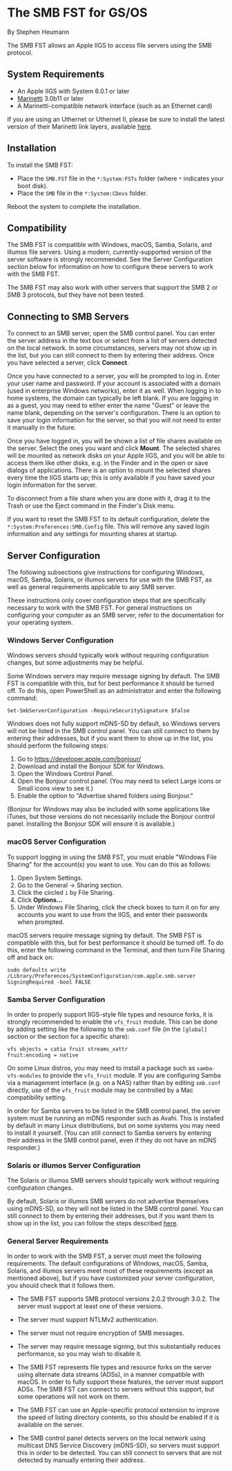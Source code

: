 The SMB FST for GS/OS
=====================
By Stephen Heumann

The SMB FST allows an Apple IIGS to access file servers using the SMB protocol.

System Requirements
-------------------
* An Apple IIGS with System 6.0.1 or later
* [Marinetti][1] 3.0b11 or later
* A Marinetti-compatible network interface (such as an Ethernet card)

If you are using an Uthernet or Uthernet II, please be sure to install the latest version of their Marinetti link layers, available [here][2].

[1]: http://www.apple2.org/marinetti/
[2]: https://speccie.uk/software/marinetti-link-layers/


Installation
------------
To install the SMB FST:

* Place the `SMB.FST` file in the `*:System:FSTs` folder (where `*` indicates your boot disk).
* Place the `SMB` file in the `*:System:CDevs` folder.

Reboot the system to complete the installation.


Compatibility
-------------
The SMB FST is compatible with Windows, macOS, Samba, Solaris, and illumos file servers. Using a modern, currently-supported version of the server software is strongly recommended. See the Server Configuration section below for information on how to configure these servers to work with the SMB FST.

The SMB FST may also work with other servers that support the SMB 2 or SMB 3 protocols, but they have not been tested.


Connecting to SMB Servers
-------------------------
To connect to an SMB server, open the SMB control panel. You can enter the server address in the text box or select from a list of servers detected on the local network. In some circumstances, servers may not show up in the list, but you can still connect to them by entering their address. Once you have selected a server, click __Connect__.

Once you have connected to a server, you will be prompted to log in. Enter your user name and password. If your account is associated with a domain (used in enterprise Windows networks), enter it as well. When logging in to home systems, the domain can typically be left blank. If you are logging in as a guest, you may need to either enter the name "Guest" or leave the name blank, depending on the server's configuration. There is an option to save your login information for the server, so that you will not need to enter it manually in the future.

Once you have logged in, you will be shown a list of file shares available on the server. Select the ones you want and click __Mount__. The selected shares will be mounted as network disks on your Apple IIGS, and you will be able to access them like other disks, e.g. in the Finder and in the open or save dialogs of applications. There is an option to mount the selected shares every time the IIGS starts up; this is only available if you have saved your login information for the server.

To disconnect from a file share when you are done with it, drag it to the Trash or use the Eject command in the Finder's Disk menu.

If you want to reset the SMB FST to its default configuration, delete the `*:System:Preferences:SMB.Config` file. This will remove any saved login information and any settings for mounting shares at startup.


Server Configuration
--------------------
The following subsections give instructions for configuring Windows, macOS, Samba, Solaris, or illumos servers for use with the SMB FST, as well as general requirements applicable to any SMB server.

These instructions only cover configuration steps that are specifically necessary to work with the SMB FST. For general instructions on configuring your computer as an SMB server, refer to the documentation for your operating system.


### Windows Server Configuration

Windows servers should typically work without requiring configuration changes, but some adjustments may be helpful.

Some Windows servers may require message signing by default. The SMB FST is compatible with this, but for best performance it should be turned off. To do this, open PowerShell as an administrator and enter the following command:

    Set-SmbServerConfiguration -RequireSecuritySignature $false

Windows does not fully support mDNS-SD by default, so Windows servers will not be listed in the SMB control panel. You can still connect to them by entering their addresses, but if you want them to show up in the list, you should perform the following steps:

1. Go to https://developer.apple.com/bonjour/
2. Download and install the Bonjour SDK for Windows.
3. Open the Windows Control Panel.
4. Open the Bonjour control panel. (You may need to select Large icons or Small icons view to see it.)
5. Enable the option to "Advertise shared folders using Bonjour."

(Bonjour for Windows may also be included with some applications like iTunes, but those versions do not necessarily include the Bonjour control panel. Installing the Bonjour SDK will ensure it is available.)


### macOS Server Configuration

To support logging in using the SMB FST, you must enable "Windows File Sharing" for the account(s) you want to use. You can do this as follows:

1. Open System Settings.
2. Go to the General -> Sharing section.
3. Click the circled `i` by File Sharing.
4. Click __Options...__
5. Under Windows File Sharing, click the check boxes to turn it on for any accounts you want to use from the IIGS, and enter their passwords when prompted.

macOS servers require message signing by default. The SMB FST is compatible with this, but for best performance it should be turned off. To do this, enter the following command in the Terminal, and then turn File Sharing off and back on:

    sudo defaults write /Library/Preferences/SystemConfiguration/com.apple.smb.server SigningRequired -bool FALSE


### Samba Server Configuration

In order to properly support IIGS-style file types and resource forks, it is strongly recommended to enable the `vfs_fruit` module. This can be done by adding setting like the following to the `smb.conf` file (in the `[global]` section or the section for a specific share):

    vfs objects = catia fruit streams_xattr
    fruit:encoding = native

On some Linux distros, you may need to install a package such as `samba-vfs-modules` to provide the `vfs_fruit` module. If you are configuring Samba via a management interface (e.g. on a NAS) rather than by editing `smb.conf` directly, use of the `vfs_fruit` module may be controlled by a Mac compatibility setting.

In order for Samba servers to be listed in the SMB control panel, the server system must be running an mDNS responder such as Avahi. This is installed by default in many Linux distributions, but on some systems you may need to install it yourself. (You can still connect to Samba servers by entering their address in the SMB control panel, even if they do not have an mDNS responder.)


### Solaris or illumos Server Configuration

The Solaris or illumos SMB servers should typically work without requiring configuration changes.

By default, Solaris or illumos SMB servers do not advertise themselves using mDNS-SD, so they will not be listed in the SMB control panel. You can still connect to them by entering their addresses, but if you want them to show up in the list, you can follow the steps described [here][3].

[3]: https://www.tumfatig.net/2023/smb-shares-using-omnios-zones-and-zfs/#announce-the-smb-service


### General Server Requirements

In order to work with the SMB FST, a server must meet the following requirements. The default configurations of Windows, macOS, Samba, Solaris, and illumos servers meet most of these requirements (except as mentioned above), but if you have customized your server configuration, you should check that it follows them.

* The SMB FST supports SMB protocol versions 2.0.2 through 3.0.2. The server must support at least one of these versions.

* The server must support NTLMv2 authentication.

* The server must not require encryption of SMB messages.

* The server may require message signing, but this substantially reduces performance, so you may wish to disable it.

* The SMB FST represents file types and resource forks on the server using alternate data streams (ADSs), in a manner compatible with macOS. In order to fully support these features, the server must support ADSs. The SMB FST can connect to servers without this support, but some operations will not work on them.

* The SMB FST can use an Apple-specific protocol extension to improve the speed of listing directory contents, so this should be enabled if it is available on the server.

* The SMB control panel detects servers on the local network using multicast DNS Service Discovery (mDNS-SD), so servers must support this in order to be detected. You can still connect to servers that are not detected by manually entering their address.
